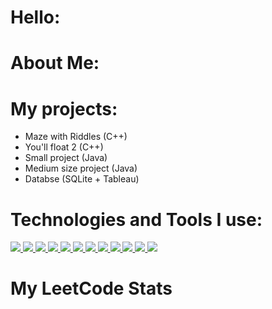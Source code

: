 # Hello:

# About Me:

# My projects:
- Maze with Riddles (C++)
- You'll float 2 (C++)
- Small project (Java)
- Medium size project (Java)
- Databse (SQLite + Tableau)

# Technologies and Tools I use:
<p align="left">
  <a href="https://www.cplusplus.com/" target="_blank"> <img src="https://img.shields.io/badge/C++-00599C?style=flat&logo=c%2B%2B&logoColor=white"/> </a>
  <a href="https://en.wikipedia.org/wiki/C_(programming_language)" target="_blank"> <img src="https://img.shields.io/badge/C-00599C?style=flat&logo=c&logoColor=white"/> </a>
  <a href="https://www.java.com" target="_blank"> <img src="https://img.shields.io/badge/Java-007396?style=flat&logo=java&logoColor=white"/> </a>
  <a href="https://www.python.org" target="_blank"> <img src="https://img.shields.io/badge/Python-3776AB?style=flat&logo=python&logoColor=white"/> </a>
  <a href="https://www.mysql.com/" target="_blank"> <img src="https://img.shields.io/badge/SQL-4479A1?style=flat&logo=mysql&logoColor=white"/> </a>
  <a href="https://www.javascript.com/" target="_blank"> <img src="https://img.shields.io/badge/JavaScript-F7DF1E?style=flat&logo=javascript&logoColor=black"/> </a>
  <a href="https://git-scm.com/" target="_blank"> <img src="https://img.shields.io/badge/Git-F05032?style=flat&logo=git&logoColor=white"/> </a>
  <a href="https://www.markdownguide.org/" target="_blank"> <img src="https://img.shields.io/badge/Markdown-000000?style=flat&logo=markdown&logoColor=white"/> </a>
  <a href="https://www.uml.org/" target="_blank"> <img src="https://img.shields.io/badge/UML-ffffff?style=flat&logoColor=black"/> </a>
  <a href="https://ontouml.org/" target="_blank"> <img src="https://img.shields.io/badge/OntoUML-7952B3?style=flat&logoColor=white"/> </a>
  <a href="https://pub.archimate.nl/" target="_blank"> <img src="https://img.shields.io/badge/ArchiMate-003366?style=flat&logoColor=white"/> </a>
  <a href="https://sparxsystems.com/" target="_blank"> <img src="https://img.shields.io/badge/Enterprise%20Architect-003B75?style=flat&logoColor=white"/> </a>
</p>

# My LeetCode Stats
